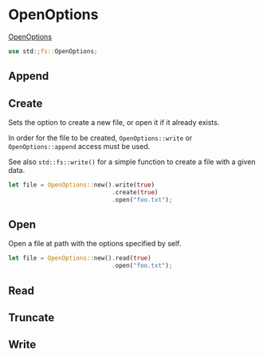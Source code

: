 # OpenOptions

[OpenOptions](https://doc.rust-lang.org/stable/std/fs/struct.OpenOptions.html)

```rs
use std:;fs::OpenOptions;
```

## Append

## Create

Sets the option to create a new file, or open it if it already exists.

In order for the file to be created, `OpenOptions::write` or
`OpenOptions::append` access must be used.

See also `std::fs::write()` for a simple function to create a file with a given
data.

```rs
let file = OpenOptions::new().write(true)
                             .create(true)
                             .open("foo.txt");
```

## Open

Open a file at path with the options specified by self.

```rs
let file = OpenOptions::new().read(true)
                             .open("foo.txt");
```

## Read

## Truncate

## Write
